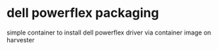 # dell powerflex packaging
simple container to install dell powerflex driver via container image on harvester
